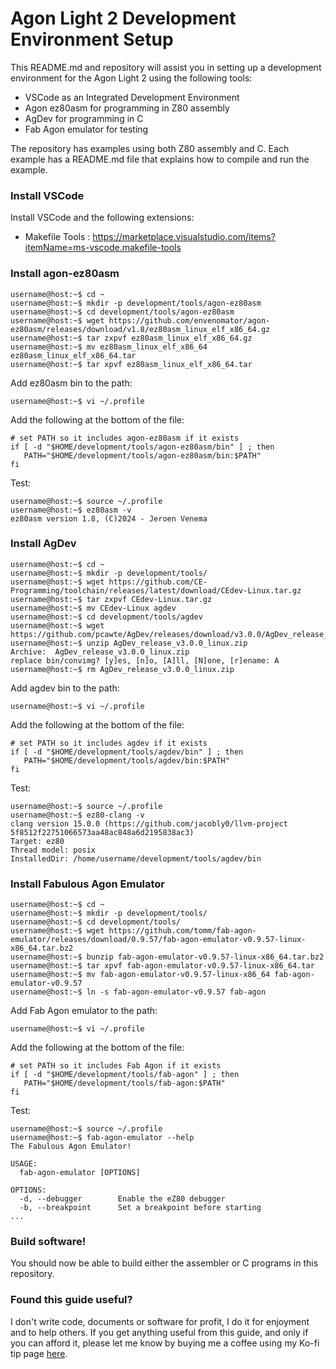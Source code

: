 # Agon Light 2 Development Environment Setup

This README.md and repository will assist you in setting up a development environment for the Agon Light 2 using the following tools:

- VSCode as an Integrated Development Environment
- Agon ez80asm for programming in Z80 assembly
- AgDev for programming in C
- Fab Agon emulator for testing

The repository has examples using both Z80 assembly and C. Each example has a README.md file that explains how to compile and run the example.

### Install VSCode

Install VSCode and the following extensions:

- Makefile Tools : https://marketplace.visualstudio.com/items?itemName=ms-vscode.makefile-tools

### Install agon-ez80asm

```
username@host:~$ cd ~
username@host:~$ mkdir -p development/tools/agon-ez80asm
username@host:~$ cd development/tools/agon-ez80asm
username@host:~$ wget https://github.com/envenomator/agon-ez80asm/releases/download/v1.8/ez80asm_linux_elf_x86_64.gz
username@host:~$ tar zxpvf ez80asm_linux_elf_x86_64.gz
username@host:~$ mv ez80asm_linux_elf_x86_64 ez80asm_linux_elf_x86_64.tar
username@host:~$ tar xpvf ez80asm_linux_elf_x86_64.tar
```
Add ez80asm bin to the path:

```
username@host:~$ vi ~/.profile
```

Add the following at the bottom of the file:

```
# set PATH so it includes agon-ez80asm if it exists
if [ -d "$HOME/development/tools/agon-ez80asm/bin" ] ; then
   PATH="$HOME/development/tools/agon-ez80asm/bin:$PATH"
fi
```

Test:

```
username@host:~$ source ~/.profile
username@host:~$ ez80asm -v
ez80asm version 1.8, (C)2024 - Jeroen Venema
```

### Install AgDev

```
username@host:~$ cd ~
username@host:~$ mkdir -p development/tools/
username@host:~$ wget https://github.com/CE-Programming/toolchain/releases/latest/download/CEdev-Linux.tar.gz
username@host:~$ tar zxpvf CEdev-Linux.tar.gz
username@host:~$ mv CEdev-Linux agdev
username@host:~$ cd development/tools/agdev
username@host:~$ wget https://github.com/pcawte/AgDev/releases/download/v3.0.0/AgDev_release_v3.0.0_linux.zip
username@host:~$ unzip AgDev_release_v3.0.0_linux.zip
Archive:  AgDev_release_v3.0.0_linux.zip
replace bin/convimg? [y]es, [n]o, [A]ll, [N]one, [r]ename: A
username@host:~$ rm AgDev_release_v3.0.0_linux.zip

```

Add agdev bin to the path:

```
username@host:~$ vi ~/.profile
```

Add the following at the bottom of the file:

```
# set PATH so it includes agdev if it exists
if [ -d "$HOME/development/tools/agdev/bin" ] ; then
   PATH="$HOME/development/tools/agdev/bin:$PATH"
fi
```

Test:

```
username@host:~$ source ~/.profile
username@host:~$ ez80-clang -v
clang version 15.0.0 (https://github.com/jacobly0/llvm-project 5f8512f22751066573aa48ac848a6d2195838ac3)
Target: ez80
Thread model: posix
InstalledDir: /home/username/development/tools/agdev/bin
```

### Install Fabulous Agon Emulator

```
username@host:~$ cd ~
username@host:~$ mkdir -p development/tools/
username@host:~$ cd development/tools/
username@host:~$ wget https://github.com/tomm/fab-agon-emulator/releases/download/0.9.57/fab-agon-emulator-v0.9.57-linux-x86_64.tar.bz2
username@host:~$ bunzip fab-agon-emulator-v0.9.57-linux-x86_64.tar.bz2
username@host:~$ tar xpvf fab-agon-emulator-v0.9.57-linux-x86_64.tar
username@host:~$ mv fab-agon-emulator-v0.9.57-linux-x86_64 fab-agon-emulator-v0.9.57
username@host:~$ ln -s fab-agon-emulator-v0.9.57 fab-agon
```

Add Fab Agon emulator to the path:

```
username@host:~$ vi ~/.profile
```

Add the following at the bottom of the file:

```
# set PATH so it includes Fab Agon if it exists
if [ -d "$HOME/development/tools/fab-agon" ] ; then
   PATH="$HOME/development/tools/fab-agon:$PATH"
fi
```

Test:

```
username@host:~$ source ~/.profile
username@host:~$ fab-agon-emulator --help
The Fabulous Agon Emulator!

USAGE:
  fab-agon-emulator [OPTIONS]

OPTIONS:
  -d, --debugger        Enable the eZ80 debugger
  -b, --breakpoint      Set a breakpoint before starting
...
```

### Build software!

You should now be able to build either the assembler or C programs in this repository.

### Found this guide useful?

I don't write code, documents or software for profit, I do it for enjoyment and to help others. If you get anything useful from this guide, and only if you can afford it, please let me know by buying me a coffee using my Ko-fi tip page [here](https://ko-fi.com/andymccall).